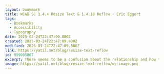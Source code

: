 ```yaml
---
layout: bookmark
title: WCAG SC 1.4.4 Resize Text & 1.4.10 Reflow · Eric Eggert
tags:
  - Bookmarks
  - Accessibility
  - Typography
date: 2025-03-24T22:47:09.880Z
created: 2025-03-24T22:47:09.880Z
modified: 2025-03-24T22:47:09.880Z
link: https://yatil.net/blog/resize-text-reflow
id: 999005807
excerpt: There seems to be a confusion about the relationship and how to test for the WCAG 2.1 Success Criteria 1.4.4 Resize Text and 1.4.10 Reflow. While these two success criteria seem related, they cover different use cases.
image: https://yatil.net/blog/resize-text-reflow/og-image.png
---
```

